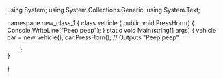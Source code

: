 using System;
using System.Collections.Generic;
using System.Text;

namespace new_class_1
{
    class vehicle
    { 
        public void PressHorn()
        {
            Console.WriteLine("Peep peep");
        }
        static void Main(string[] args)
        {
            vehicle car = new vehicle();
            car.PressHorn(); // Outputs "Peep peep"

        }
    }
}
